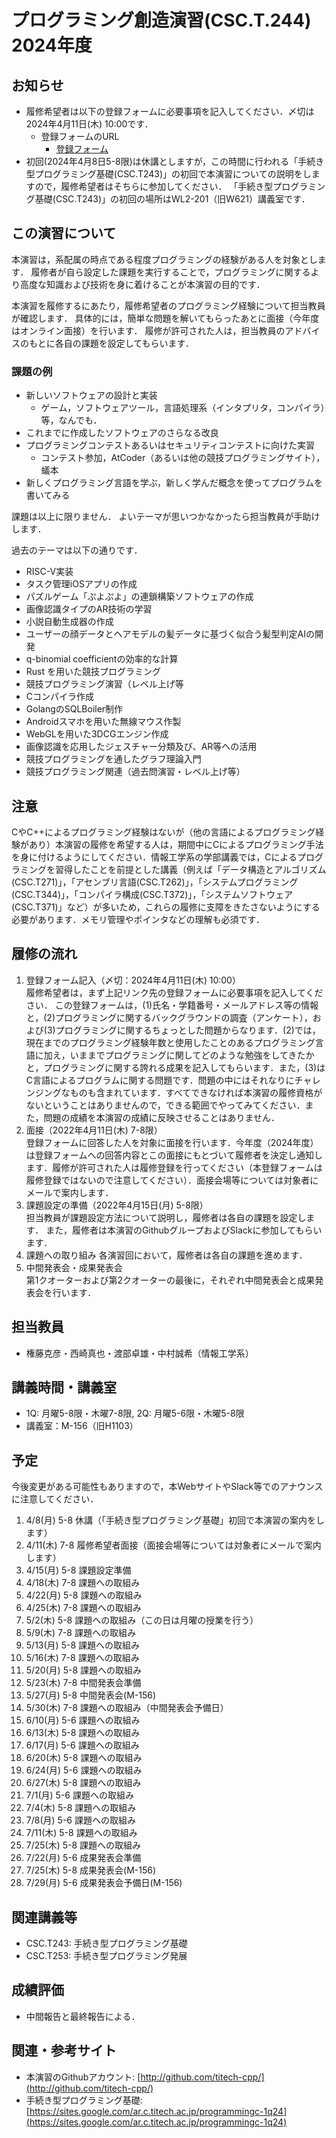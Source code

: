 # プログラミング創造演習(CSC.T.244) 2024年度

## お知らせ

* 履修希望者は以下の登録フォームに必要事項を記入してください．〆切は2024年4月11日(木) 10:00です．
  - 登録フォームのURL
      - [登録フォーム](https://forms.gle/fvvQVw6SEKRBoMoN8)
* 初回(2024年4月8日5-8限)は休講としますが，この時間に行われる「手続き型プログラミング基礎(CSC.T243)」の初回で本演習についての説明をしますので，履修希望者はそちらに参加してください．
「手続き型プログラミング基礎(CSC.T243)」の初回の場所はWL2-201（旧W621）講義室です．

## この演習について
本演習は，系配属の時点である程度プログラミングの経験がある人を対象とします．
履修者が自ら設定した課題を実行することで，プログラミングに関するより高度な知識および技術を身に着けることが本演習の目的です．

本演習を履修するにあたり，履修希望者のプログラミング経験について担当教員が確認します．
具体的には，簡単な問題を解いてもらったあとに面接（今年度はオンライン面接）を行います．
履修が許可された人は，担当教員のアドバイスのもとに各自の課題を設定してもらいます．

### 課題の例
* 新しいソフトウェアの設計と実装
  - ゲーム，ソフトウェアツール，言語処理系（インタプリタ，コンパイラ）等，なんでも．
* これまでに作成したソフトウェアのさらなる改良
* プログラミングコンテストあるいはセキュリティコンテストに向けた実習
  - コンテスト参加，AtCoder（あるいは他の競技プログラミングサイト），蟻本
* 新しくプログラミング言語を学ぶ，新しく学んだ概念を使ってプログラムを書いてみる

課題は以上に限りません．
よいテーマが思いつかなかったら担当教員が手助けします．

過去のテーマは以下の通りです．
* RISC-V実装
* タスク管理iOSアプリの作成
* パズルゲーム「ぷよぷよ」の連鎖構築ソフトウェアの作成
* 画像認識タイプのAR技術の学習
* 小説自動生成器の作成
* ユーザーの顔データとヘアモデルの髪データに基づく似合う髪型判定AIの開発
* q-binomial coefficientの効率的な計算
* Rust を用いた競技プログラミング
* 競技プログラミング演習（レベル上げ等
* Cコンパイラ作成
* GolangのSQLBoiler制作
* Androidスマホを用いた無線マウス作製
* WebGLを用いた3DCGエンジン作成
* 画像認識を応用したジェスチャー分類及び、AR等への活用
* 競技プログラミングを通したグラフ理論入門
* 競技プログラミング関連（過去問演習・レベル上げ等）

## 注意
CやC++によるプログラミング経験はないが（他の言語によるプログラミング経験があり）本演習の履修を希望する人は，期間中にCによるプログラミング手法を身に付けるようにしてください．情報工学系の学部講義では，Cによるプログラミングを習得したことを前提とした講義（例えば「データ構造とアルゴリズム(CSC.T271)」，「アセンブリ言語(CSC.T262)」，「システムプログラミング(CSC.T344)」，「コンパイラ構成(CSC.T372)」，「システムソフトウェア(CSC.T371)」など）が多いため，これらの履修に支障をきたさないようにする必要があります．メモリ管理やポインタなどの理解も必須です．

## 履修の流れ
1. 登録フォーム記入（〆切：2024年4月11日(木) 10:00）  
履修希望者は，まず上記リンク先の登録フォームに必要事項を記入してください．
この登録フォームは，(1)氏名・学籍番号・メールアドレス等の情報と，(2)プログラミングに関するバックグラウンドの調査（アンケート），および(3)プログラミングに関するちょっとした問題からなります．(2)では，現在までのプログラミング経験年数と使用したことのあるプログラミング言語に加え，いままでプログラミングに関してどのような勉強をしてきたかと，プログラミングに関する誇れる成果を記入してもらいます．また，(3)はC言語によるプログラムに関する問題です．問題の中にはそれなりにチャレンジングなものも含まれています．すべてできなければ本演習の履修資格がないということはありませんので，できる範囲でやってみてください．また，問題の成績を本演習の成績に反映させることはありません．
2. 面接（2022年4月11日(木) 7-8限）  
登録フォームに回答した人を対象に面接を行います．今年度（2024年度）は登録フォームへの回答内容とこの面接にもとづいて履修者を決定し通知します．履修が許可された人は履修登録を行ってください（本登録フォームは履修登録ではないので注意してください）．面接会場等については対象者にメールで案内します．
3. 課題設定の準備（2022年4月15日(月) 5-8限）  
担当教員が課題設定方法について説明し，履修者は各自の課題を設定します．
また，履修者は本演習のGithubグループおよびSlackに参加してもらいます．
4. 課題への取り組み
各演習回において，履修者は各自の課題を進めます．
5. 中間発表会・成果発表会  
第1クオーターおよび第2クオーターの最後に，それぞれ中間発表会と成果発表会を行います．

## 担当教員
* 権藤克彦・西崎真也・渡部卓雄・中村誠希（情報工学系）

## 講義時間・講義室
* 1Q: 月曜5-8限・木曜7-8限, 2Q: 月曜5-6限・木曜5-8限
* 講義室：M-156（旧H1103）

## 予定
今後変更がある可能性もありますので，本WebサイトやSlack等でのアナウンスに注意してください．

1. 4/8(月) 5-8 休講（「手続き型プログラミング基礎」初回で本演習の案内をします）
2. 4/11(木) 7-8 履修希望者面接（面接会場等については対象者にメールで案内します）
3. 4/15(月) 5-8 課題設定準備
4. 4/18(木) 7-8 課題への取組み
5. 4/22(月) 5-8 課題への取組み
6. 4/25(木) 7-8 課題への取組み
7. 5/2(木) 5-8 課題への取組み（この日は月曜の授業を行う）
8. 5/9(木) 7-8 課題への取組み
9. 5/13(月) 5-8 課題への取組み
10. 5/16(木) 7-8 課題への取組み
11. 5/20(月) 5-8 課題への取組み
12. 5/23(木) 7-8 中間発表会準備
13. 5/27(月) 5-8 中間発表会(M-156)
14. 5/30(木) 7-8 課題への取組み（中間発表会予備日）
15. 6/10(月) 5-6 課題への取組み
16. 6/13(木) 5-8 課題への取組み
17. 6/17(月) 5-6 課題への取組み
18. 6/20(木) 5-8 課題への取組み
19. 6/24(月) 5-6 課題への取組み
20. 6/27(木) 5-8 課題への取組み
21. 7/1(月) 5-6 課題への取組み
22. 7/4(木) 5-8 課題への取組み
23. 7/8(月) 5-6 課題への取組み
24. 7/11(木) 5-8 課題への取組み
25. 7/25(木) 5-8 課題への取組み
26. 7/22(月) 5-6 成果発表会準備
27. 7/25(木) 5-8 成果発表会(M-156)
28. 7/29(月) 5-6 成果発表会予備日(M-156)

## 関連講義等
* CSC.T243: 手続き型プログラミング基礎
* CSC.T253: 手続き型プログラミング発展

## 成績評価
* 中間報告と最終報告による．

## 関連・参考サイト
* 本演習のGithubアカウント: [http://github.com/titech-cpp/](http://github.com/titech-cpp/)
* 手続き型プログラミング基礎: [https://sites.google.com/ar.c.titech.ac.jp/programmingc-1q24](https://sites.google.com/ar.c.titech.ac.jp/programmingc-1q24)


